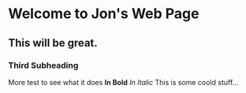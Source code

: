 # Welcome to Jon's Web Page

## This will be great.

### Third Subheading

More test to see what it does **In Bold**
*In Italic*
This is some coold stuff...
